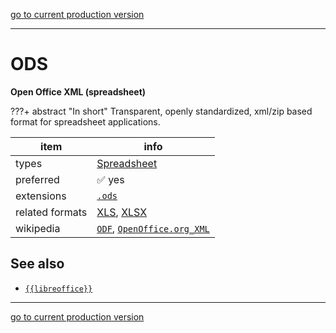 [go to current production version]({{preferredFormats}})

---



# ODS

**Open Office XML (spreadsheet)**

???+ abstract "In short"
    Transparent, openly standardized, xml/zip based format for spreadsheet applications.

item | info
--- | ---
types | [Spreadsheet](../dataTypes/spreadsheet.md)
preferred | ✅ yes
extensions | [`.ods`](../extensions/ods.md)
related formats | [XLS](../fileFormats/xls.md), [XLSX](../fileFormats/xlsx.md)
wikipedia | [`ODF`]({{wikipedia}}/ODF), [`OpenOffice.org_XML`]({{wikipedia}}/OpenOffice.org_XML)



## See also
*   [`{{libreoffice}}`]({{libreoffice}})




---

[go to current production version]({{preferredFormats}})
